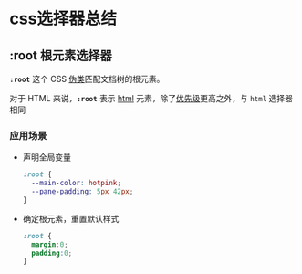 # css选择器总结





## :root 根元素选择器

**`:root`** 这个 CSS [伪类](https://developer.mozilla.org/zh-CN/docs/Web/CSS/Pseudo-classes)匹配文档树的根元素。

对于 HTML 来说，**`:root`** 表示 [html](https://developer.mozilla.org/zh-CN/docs/Web/HTML/Element/html) 元素，除了[优先级](https://developer.mozilla.org/zh-CN/docs/Web/CSS/Specificity)更高之外，与 `html` 选择器相同

### 应用场景

- 声明全局变量

  ```css
  :root {
    --main-color: hotpink;
    --pane-padding: 5px 42px;
  }
  ```

  

- 确定根元素，重置默认样式

  ```css
  :root {
  	margin:0;
  	padding:0;
  }
  ```

  